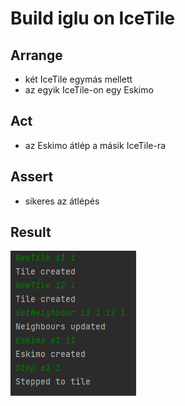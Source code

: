 # Build iglu on IceTile

## Arrange
- két IceTile egymás mellett
- az egyik IceTile-on egy Eskimo

## Act
- az Eskimo átlép a másik IceTile-ra

## Assert
- sikeres az átlépés

## Result
![](images/test_player_steps_on_ice_tile.png)